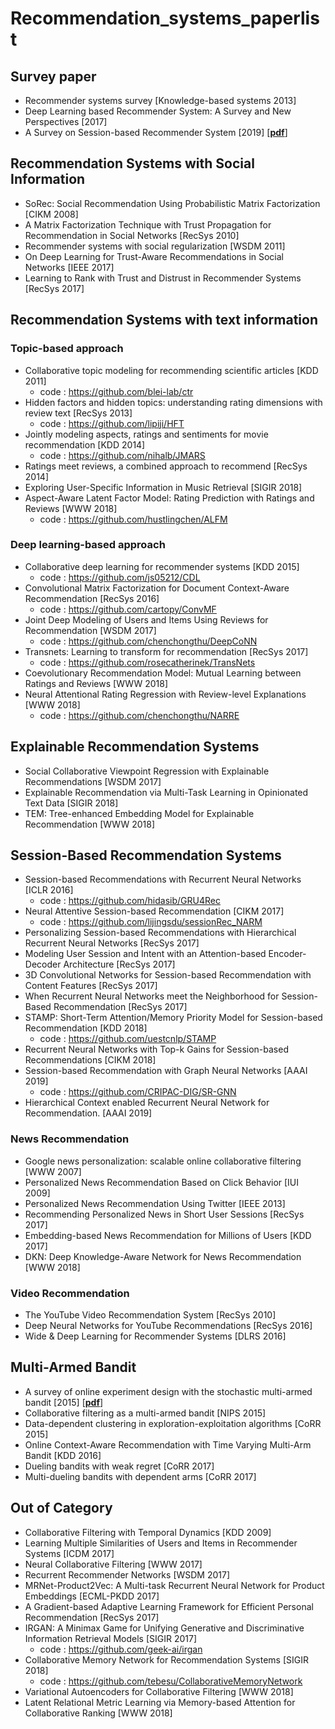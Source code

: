 # Recommendation_systems_paperlist

## Survey paper
* Recommender systems survey [Knowledge-based systems 2013]
* Deep Learning based Recommender System: A Survey and New Perspectives [2017]
* A Survey on Session-based Recommender System [2019] [[__pdf__](https://arxiv.org/pdf/1902.04864.pdf)]

## Recommendation Systems with Social Information 
* SoRec: Social Recommendation Using Probabilistic Matrix Factorization [CIKM 2008]
* A Matrix Factorization Technique with Trust Propagation for Recommendation in Social Networks [RecSys 2010]
* Recommender systems with social regularization [WSDM 2011]
* On Deep Learning for Trust-Aware Recommendations in Social Networks [IEEE 2017]
* Learning to Rank with Trust and Distrust in Recommender Systems [RecSys 2017]

## Recommendation Systems with text information
  ### Topic-based approach
  * Collaborative topic modeling for recommending scientific articles [KDD 2011]
    - code : https://github.com/blei-lab/ctr
  * Hidden factors and hidden topics: understanding rating dimensions with review text [RecSys 2013]
    - code : https://github.com/lipiji/HFT
  * Jointly modeling aspects, ratings and sentiments for movie recommendation [KDD 2014]
    - code : https://github.com/nihalb/JMARS
  * Ratings meet reviews, a combined approach to recommend [RecSys 2014]
  * Exploring User-Specific Information in Music Retrieval [SIGIR 2018]
  * Aspect-Aware Latent Factor Model: Rating Prediction with Ratings and Reviews [WWW 2018]
    - code : https://github.com/hustlingchen/ALFM
  ### Deep learning-based approach
  * Collaborative deep learning for recommender systems [KDD 2015]
    - code : https://github.com/js05212/CDL
  * Convolutional Matrix Factorization for Document Context-Aware Recommendation [RecSys 2016]
    - code : https://github.com/cartopy/ConvMF
  * Joint Deep Modeling of Users and Items Using Reviews for Recommendation [WSDM 2017]
    - code : https://github.com/chenchongthu/DeepCoNN
  * Transnets: Learning to transform for recommendation [RecSys 2017]
    - code : https://github.com/rosecatherinek/TransNets
  * Coevolutionary Recommendation Model: Mutual Learning between Ratings and Reviews [WWW 2018]
  * Neural Attentional Rating Regression with Review-level Explanations [WWW 2018]
    - code : https://github.com/chenchongthu/NARRE
  
## Explainable Recommendation Systems
* Social Collaborative Viewpoint Regression with Explainable Recommendations [WSDM 2017]
* Explainable Recommendation via Multi-Task Learning in Opinionated Text Data [SIGIR 2018]
* TEM: Tree-enhanced Embedding Model for Explainable Recommendation [WWW 2018]

## Session-Based Recommendation Systems
* Session-based Recommendations with Recurrent Neural Networks [ICLR 2016]
  - code : https://github.com/hidasib/GRU4Rec
* Neural Attentive Session-based Recommendation [CIKM 2017]
  - code : https://github.com/lijingsdu/sessionRec_NARM
* Personalizing Session-based Recommendations with Hierarchical Recurrent Neural Networks [RecSys 2017]
* Modeling User Session and Intent with an Attention-based Encoder-Decoder Architecture [RecSys 2017]
* 3D Convolutional Networks for Session-based Recommendation with Content Features [RecSys 2017]
* When Recurrent Neural Networks meet the Neighborhood for Session-Based Recommendation [RecSys 2017]
* STAMP: Short-Term Attention/Memory Priority Model for Session-based Recommendation [KDD 2018]
  - code : https://github.com/uestcnlp/STAMP
* Recurrent Neural Networks with Top-k Gains for Session-based Recommendations [CIKM 2018]
* Session-based Recommendation with Graph Neural Networks [AAAI 2019]
  - code : https://github.com/CRIPAC-DIG/SR-GNN
* Hierarchical Context enabled Recurrent Neural Network for Recommendation. [AAAI 2019] 
 
### News Recommendation
* Google news personalization: scalable online collaborative filtering [WWW 2007]
* Personalized News Recommendation Based on Click Behavior [IUI 2009]
* Personalized News Recommendation Using Twitter [IEEE 2013]
* Recommending Personalized News in Short User Sessions [RecSys 2017]
* Embedding-based News Recommendation for Millions of Users [KDD 2017]
* DKN: Deep Knowledge-Aware Network for News Recommendation [WWW 2018] 

### Video Recommendation
* The YouTube Video Recommendation System [RecSys 2010]
* Deep Neural Networks for YouTube Recommendations [RecSys 2016]
* Wide & Deep Learning for Recommender Systems [DLRS 2016]
  
## Multi-Armed Bandit
* A survey of online experiment design with the stochastic multi-armed bandit [2015] [[__pdf__](https://arxiv.org/pdf/1510.00757.pdf)]
* Collaborative filtering as a multi-armed bandit [NIPS 2015]
* Data-dependent clustering in exploration-exploitation algorithms [CoRR 2015]
* Online Context-Aware Recommendation with Time Varying Multi-Arm Bandit [KDD 2016]
* Dueling bandits with weak regret [CoRR 2017]
* Multi-dueling bandits with dependent arms [CoRR 2017]

## Out of Category
* Collaborative Filtering with Temporal Dynamics [KDD 2009]
* Learning Multiple Similarities of Users and Items in Recommender Systems [ICDM 2017]
* Neural Collaborative Filtering [WWW 2017]
* Recurrent Recommender Networks [WSDM 2017]
* MRNet-Product2Vec: A Multi-task Recurrent Neural Network for Product Embeddings [ECML-PKDD 2017]
* A Gradient-based Adaptive Learning Framework for Efficient Personal Recommendation [RecSys 2017]
* IRGAN: A Minimax Game for Unifying Generative and Discriminative Information Retrieval Models [SIGIR 2017]
  - code : https://github.com/geek-ai/irgan
* Collaborative Memory Network for Recommendation Systems [SIGIR 2018]
  - code : https://github.com/tebesu/CollaborativeMemoryNetwork
* Variational Autoencoders for Collaborative Filtering [WWW 2018]
* Latent Relational Metric Learning via Memory-based Attention for Collaborative Ranking [WWW 2018]

